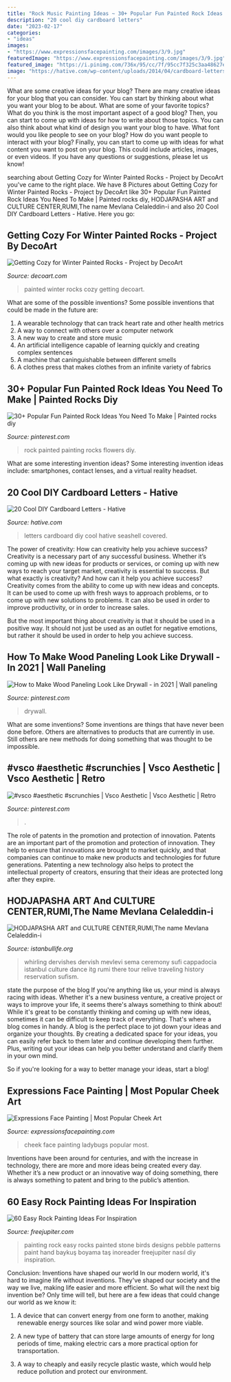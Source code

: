 ```yaml
---
title: "Rock Music Painting Ideas ~ 30+ Popular Fun Painted Rock Ideas You Need To Make"
description: "20 cool diy cardboard letters"
date: "2023-02-17"
categories:
- "ideas"
images:
- "https://www.expressionsfacepainting.com/images/3/9.jpg"
featuredImage: "https://www.expressionsfacepainting.com/images/3/9.jpg"
featured_image: "https://i.pinimg.com/736x/95/cc/7f/95cc7f325c3aa48627eb44ddaf1b7bc0.jpg"
image: "https://hative.com/wp-content/uploads/2014/04/cardboard-letters/2-seashell-covered-letters.jpg"
---
```



What are some creative ideas for your blog?
There are many creative ideas for your blog that you can consider. You can start by thinking about what you want your blog to be about. What are some of your favorite topics? What do you think is the most important aspect of a good blog? Then, you can start to come up with ideas for how to write about those topics. You can also think about what kind of design you want your blog to have. What font would you like people to see on your blog? How do you want people to interact with your blog? Finally, you can start to come up with ideas for what content you want to post on your blog. This could include articles, images, or even videos. If you have any questions or suggestions, please let us know!

	

		
searching about Getting Cozy for Winter Painted Rocks - Project by DecoArt you've came to the right place. We have 8 Pictures about Getting Cozy for Winter Painted Rocks - Project by DecoArt like 30+ Popular Fun Painted Rock Ideas You Need To Make | Painted rocks diy, HODJAPASHA ART and CULTURE CENTER,RUMI,The name Mevlana Celaleddin-i and also 20 Cool DIY Cardboard Letters - Hative. Here you go:
		
    
## Getting Cozy For Winter Painted Rocks - Project By DecoArt

<img loading=lazy src="https://decoart.com/img/projects/projects/3865_cozy-for-winter-painted-roc.jpg" onerror="this.onerror=null;this.src='https://tse4.mm.bing.net/th?id=OIP.ItmipZXdjGsH_QT4DFtz7AHaHa&amp;pid=15.1';" alt="Getting Cozy for Winter Painted Rocks - Project by DecoArt">

_Source: decoart.com_

>painted winter rocks cozy getting decoart. 

	

What are some of the possible inventions?
Some possible inventions that could be made in the future are: 
1. A wearable technology that can track heart rate and other health metrics 
2. A way to connect with others over a computer network 
3. A new way to create and store music 
4. An artificial intelligence capable of learning quickly and creating complex sentences 
5. A machine that caninguishable between different smells 
6. A clothes press that makes clothes from an infinite variety of fabrics 

    
## 30+ Popular Fun Painted Rock Ideas You Need To Make | Painted Rocks Diy

<img loading=lazy src="https://i.pinimg.com/736x/db/72/e4/db72e485c8c2f5c84bb4efc8bec0b716.jpg" onerror="this.onerror=null;this.src='https://tse3.mm.bing.net/th?id=OIP.31MckTC0ycxuhNhlJizD4wAAAA&amp;pid=15.1';" alt="30+ Popular Fun Painted Rock Ideas You Need To Make | Painted rocks diy">

_Source: pinterest.com_

>rock painted painting rocks flowers diy. 

	

What are some interesting invention ideas?
Some interesting invention ideas include: smartphones, contact lenses, and a virtual reality headset.

    
## 20 Cool DIY Cardboard Letters - Hative

<img loading=lazy src="https://hative.com/wp-content/uploads/2014/04/cardboard-letters/2-seashell-covered-letters.jpg" onerror="this.onerror=null;this.src='https://tse2.mm.bing.net/th?id=OIP.k7pNWmiuVcEo9NBX68LdcwHaKW&amp;pid=15.1';" alt="20 Cool DIY Cardboard Letters - Hative">

_Source: hative.com_

>letters cardboard diy cool hative seashell covered. 

	

The power of creativity: How can creativity help you achieve success?
Creativity is a necessary part of any successful business. Whether it’s coming up with new ideas for products or services, or coming up with new ways to reach your target market, creativity is essential to success. But what exactly is creativity? And how can it help you achieve success?
Creativity comes from the ability to come up with new ideas and concepts. It can be used to come up with fresh ways to approach problems, or to come up with new solutions to problems. It can also be used in order to improve productivity, or in order to increase sales.

But the most important thing about creativity is that it should be used in a positive way. It should not just be used as an outlet for negative emotions, but rather it should be used in order to help you achieve success.

    
## How To Make Wood Paneling Look Like Drywall - In 2021 | Wall Paneling

<img loading=lazy src="https://i.pinimg.com/736x/97/cd/1d/97cd1df8116460a6d1995bc7a548b627.jpg" onerror="this.onerror=null;this.src='https://tse1.mm.bing.net/th?id=OIP.sd6nwVylGCgXNtOgWe0QigHaLG&amp;pid=15.1';" alt="How to Make Wood Paneling Look Like Drywall - in 2021 | Wall paneling">

_Source: pinterest.com_

>drywall. 

	

What are some inventions?
Some inventions are things that have never been done before. Others are alternatives to products that are currently in use. Still others are new methods for doing something that was thought to be impossible.

    
## #vsco #aesthetic #scrunchies | Vsco Aesthetic | Vsco Aesthetic | Retro

<img loading=lazy src="https://i.pinimg.com/736x/95/cc/7f/95cc7f325c3aa48627eb44ddaf1b7bc0.jpg" onerror="this.onerror=null;this.src='https://tse2.mm.bing.net/th?id=OIP.CV75i-yfJWCBWj76pptGlwHaLH&amp;pid=15.1';" alt="#vsco #aesthetic #scrunchies | Vsco Aesthetic | Vsco Aesthetic | Retro">

_Source: pinterest.com_

>. 

	

The role of patents in the promotion and protection of innovation.
Patents are an important part of the promotion and protection of innovation. They help to ensure that innovations are brought to market quickly, and that companies can continue to make new products and technologies for future generations. Patenting a new technology also helps to protect the intellectual property of creators, ensuring that their ideas are protected long after they expire.

    
## HODJAPASHA ART And CULTURE CENTER,RUMI,The Name Mevlana Celaleddin-i

<img loading=lazy src="http://www.istanbullife.org/hodjapasha-culture-center/hodjapasha-dervish-show4-small.jpg" onerror="this.onerror=null;this.src='https://tse4.mm.bing.net/th?id=OIP.rKBOiF7-j_L8PATMJQvbBgAAAA&amp;pid=15.1';" alt="HODJAPASHA ART and CULTURE CENTER,RUMI,The name Mevlana Celaleddin-i">

_Source: istanbullife.org_

>whirling dervishes dervish mevlevi sema ceremony sufi cappadocia istanbul culture dance itg rumi there tour relive traveling history reservation sufism. 

	

state the purpose of the blog
If you're anything like us, your mind is always racing with ideas. Whether it's a new business venture, a creative project or ways to improve your life, it seems there's always something to think about! While it's great to be constantly thinking and coming up with new ideas, sometimes it can be difficult to keep track of everything. That's where a blog comes in handy.
A blog is the perfect place to jot down your ideas and organize your thoughts. By creating a dedicated space for your ideas, you can easily refer back to them later and continue developing them further. Plus, writing out your ideas can help you better understand and clarify them in your own mind.

So if you're looking for a way to better manage your ideas, start a blog!

    
## Expressions Face Painting | Most Popular Cheek Art

<img loading=lazy src="https://www.expressionsfacepainting.com/images/3/9.jpg" onerror="this.onerror=null;this.src='https://tse4.mm.bing.net/th?id=OIP.wWWkSlJ0j7959gTBRBAfjAHaJ3&amp;pid=15.1';" alt="Expressions Face Painting | Most Popular Cheek Art">

_Source: expressionsfacepainting.com_

>cheek face painting ladybugs popular most. 

	

Inventions have been around for centuries, and with the increase in technology, there are more and more ideas being created every day. Whether it’s a new product or an innovative way of doing something, there is always something to patent and bring to the public’s attention.

    
## 60 Easy Rock Painting Ideas For Inspiration

<img loading=lazy src="http://www.freejupiter.com/wp-content/uploads/2017/03/Easy-Rock-Painting-Ideas-24.jpg" onerror="this.onerror=null;this.src='https://tse2.mm.bing.net/th?id=OIP.mXbJ4gDFulYSpNHLzRzdHAHaLI&amp;pid=15.1';" alt="60 Easy Rock Painting Ideas For Inspiration">

_Source: freejupiter.com_

>painting rock easy rocks painted stone birds designs pebble patterns paint hand baykuş boyama taş inoreader freejupiter nasıl diy inspiration. 

	

Conclusion: Inventions have shaped our world
In our modern world, it's hard to imagine life without inventions. They've shaped our society and the way we live, making life easier and more efficient.
So what will the next big invention be? Only time will tell, but here are a few ideas that could change our world as we know it:

1. A device that can convert energy from one form to another, making renewable energy sources like solar and wind power more viable.

2. A new type of battery that can store large amounts of energy for long periods of time, making electric cars a more practical option for transportation.

3. A way to cheaply and easily recycle plastic waste, which would help reduce pollution and protect our environment.

